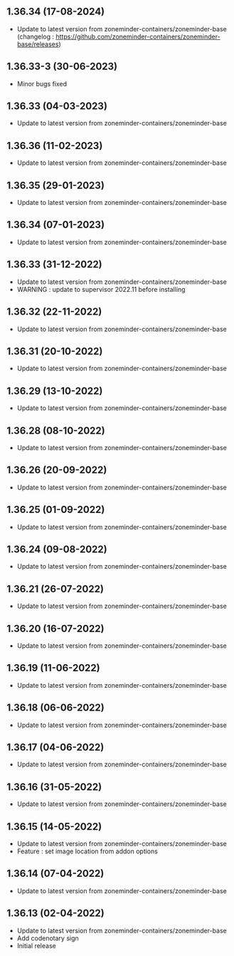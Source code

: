 ## 1.36.34 (17-08-2024)

- Update to latest version from zoneminder-containers/zoneminder-base (changelog : https://github.com/zoneminder-containers/zoneminder-base/releases)

## 1.36.33-3 (30-06-2023)

- Minor bugs fixed

## 1.36.33 (04-03-2023)

- Update to latest version from zoneminder-containers/zoneminder-base

## 1.36.36 (11-02-2023)

- Update to latest version from zoneminder-containers/zoneminder-base

## 1.36.35 (29-01-2023)

- Update to latest version from zoneminder-containers/zoneminder-base

## 1.36.34 (07-01-2023)

- Update to latest version from zoneminder-containers/zoneminder-base

## 1.36.33 (31-12-2022)

- Update to latest version from zoneminder-containers/zoneminder-base
- WARNING : update to supervisor 2022.11 before installing

## 1.36.32 (22-11-2022)

- Update to latest version from zoneminder-containers/zoneminder-base

## 1.36.31 (20-10-2022)

- Update to latest version from zoneminder-containers/zoneminder-base

## 1.36.29 (13-10-2022)

- Update to latest version from zoneminder-containers/zoneminder-base

## 1.36.28 (08-10-2022)

- Update to latest version from zoneminder-containers/zoneminder-base

## 1.36.26 (20-09-2022)

- Update to latest version from zoneminder-containers/zoneminder-base

## 1.36.25 (01-09-2022)

- Update to latest version from zoneminder-containers/zoneminder-base

## 1.36.24 (09-08-2022)

- Update to latest version from zoneminder-containers/zoneminder-base

## 1.36.21 (26-07-2022)

- Update to latest version from zoneminder-containers/zoneminder-base

## 1.36.20 (16-07-2022)

- Update to latest version from zoneminder-containers/zoneminder-base

## 1.36.19 (11-06-2022)

- Update to latest version from zoneminder-containers/zoneminder-base

## 1.36.18 (06-06-2022)

- Update to latest version from zoneminder-containers/zoneminder-base

## 1.36.17 (04-06-2022)

- Update to latest version from zoneminder-containers/zoneminder-base

## 1.36.16 (31-05-2022)

- Update to latest version from zoneminder-containers/zoneminder-base

## 1.36.15 (14-05-2022)

- Update to latest version from zoneminder-containers/zoneminder-base
- Feature : set image location from addon options

## 1.36.14 (07-04-2022)

- Update to latest version from zoneminder-containers/zoneminder-base

## 1.36.13 (02-04-2022)

- Update to latest version from zoneminder-containers/zoneminder-base
- Add codenotary sign
- Initial release
